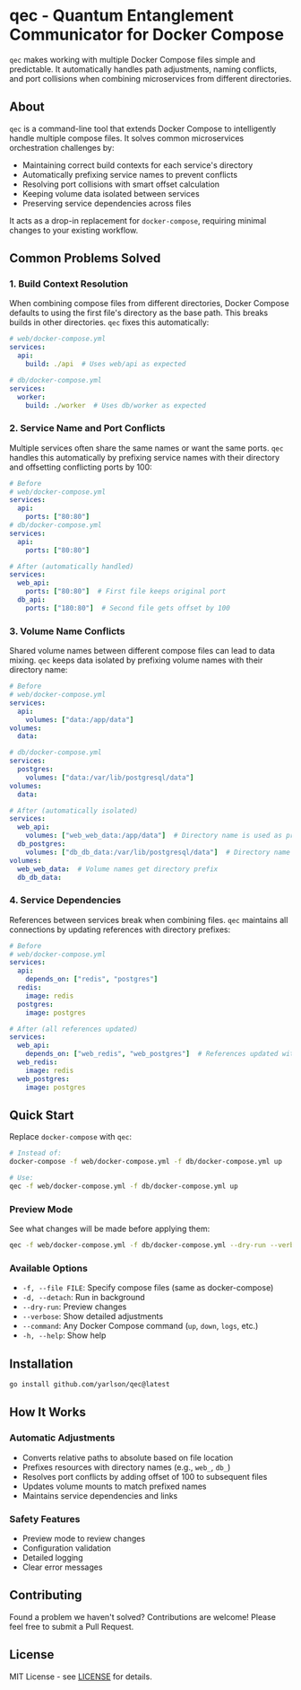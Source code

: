 # qec - Quantum Entanglement Communicator for Docker Compose

`qec` makes working with multiple Docker Compose files simple and predictable. It automatically handles path adjustments, naming conflicts, and port collisions when combining microservices from different directories.

## About

`qec` is a command-line tool that extends Docker Compose to intelligently handle multiple compose files. It solves common microservices orchestration challenges by:

- Maintaining correct build contexts for each service's directory
- Automatically prefixing service names to prevent conflicts
- Resolving port collisions with smart offset calculation
- Keeping volume data isolated between services
- Preserving service dependencies across files

It acts as a drop-in replacement for `docker-compose`, requiring minimal changes to your existing workflow.

## Common Problems Solved

### 1. Build Context Resolution
When combining compose files from different directories, Docker Compose defaults to using the first file's directory as the base path. This breaks builds in other directories. `qec` fixes this automatically:

```yaml
# web/docker-compose.yml
services:
  api:
    build: ./api  # Uses web/api as expected

# db/docker-compose.yml
services:
  worker:
    build: ./worker  # Uses db/worker as expected
```

### 2. Service Name and Port Conflicts
Multiple services often share the same names or want the same ports. `qec` handles this automatically by prefixing service names with their directory and offsetting conflicting ports by 100:

```yaml
# Before
# web/docker-compose.yml
services:
  api:
    ports: ["80:80"]
# db/docker-compose.yml
services:
  api:
    ports: ["80:80"]

# After (automatically handled)
services:
  web_api:
    ports: ["80:80"]  # First file keeps original port
  db_api:
    ports: ["180:80"]  # Second file gets offset by 100
```

### 3. Volume Name Conflicts
Shared volume names between different compose files can lead to data mixing. `qec` keeps data isolated by prefixing volume names with their directory name:

```yaml
# Before
# web/docker-compose.yml
services:
  api:
    volumes: ["data:/app/data"]
volumes:
  data:

# db/docker-compose.yml
services:
  postgres:
    volumes: ["data:/var/lib/postgresql/data"]
volumes:
  data:

# After (automatically isolated)
services:
  web_api:
    volumes: ["web_web_data:/app/data"]  # Directory name is used as prefix
  db_postgres:
    volumes: ["db_db_data:/var/lib/postgresql/data"]  # Directory name is used as prefix
volumes:
  web_web_data:  # Volume names get directory prefix
  db_db_data:
```

### 4. Service Dependencies
References between services break when combining files. `qec` maintains all connections by updating references with directory prefixes:

```yaml
# Before
# web/docker-compose.yml
services:
  api:
    depends_on: ["redis", "postgres"]
  redis:
    image: redis
  postgres:
    image: postgres

# After (all references updated)
services:
  web_api:
    depends_on: ["web_redis", "web_postgres"]  # References updated with directory prefix
  web_redis:
    image: redis
  web_postgres:
    image: postgres
```

## Quick Start

Replace `docker-compose` with `qec`:

```bash
# Instead of:
docker-compose -f web/docker-compose.yml -f db/docker-compose.yml up

# Use:
qec -f web/docker-compose.yml -f db/docker-compose.yml up
```

### Preview Mode

See what changes will be made before applying them:

```bash
qec -f web/docker-compose.yml -f db/docker-compose.yml --dry-run --verbose up
```

### Available Options

- `-f, --file FILE`: Specify compose files (same as docker-compose)
- `-d, --detach`: Run in background
- `--dry-run`: Preview changes
- `--verbose`: Show detailed adjustments
- `--command`: Any Docker Compose command (`up`, `down`, `logs`, etc.)
- `-h, --help`: Show help

## Installation

```bash
go install github.com/yarlson/qec@latest
```

## How It Works

### Automatic Adjustments
- Converts relative paths to absolute based on file location
- Prefixes resources with directory names (e.g., `web_`, `db_`)
- Resolves port conflicts by adding offset of 100 to subsequent files
- Updates volume mounts to match prefixed names
- Maintains service dependencies and links

### Safety Features
- Preview mode to review changes
- Configuration validation
- Detailed logging
- Clear error messages

## Contributing

Found a problem we haven't solved? Contributions are welcome! Please feel free to submit a Pull Request.

## License

MIT License - see [LICENSE](LICENSE) for details.
